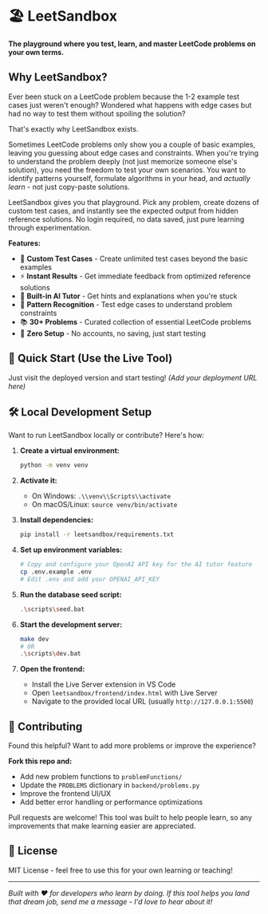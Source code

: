 # 🏖️ LeetSandbox

**The playground where you test, learn, and master LeetCode problems on your own terms.**

## Why LeetSandbox?

Ever been stuck on a LeetCode problem because the 1-2 example test cases just weren't enough? Wondered what happens with edge cases but had no way to test them without spoiling the solution? 

That's exactly why LeetSandbox exists.

Sometimes LeetCode problems only show you a couple of basic examples, leaving you guessing about edge cases and constraints. When you're trying to understand the problem deeply (not just memorize someone else's solution), you need the freedom to test your own scenarios. You want to identify patterns yourself, formulate algorithms in your head, and *actually learn* - not just copy-paste solutions.

LeetSandbox gives you that playground. Pick any problem, create dozens of custom test cases, and instantly see the expected output from hidden reference solutions. No login required, no data saved, just pure learning through experimentation.

**Features:**
- 🧪 **Custom Test Cases** - Create unlimited test cases beyond the basic examples
- ⚡ **Instant Results** - Get immediate feedback from optimized reference solutions  
- 🤖 **Built-in AI Tutor** - Get hints and explanations when you're stuck
- 🎯 **Pattern Recognition** - Test edge cases to understand problem constraints
- 📚 **30+ Problems** - Curated collection of essential LeetCode problems
- 🚀 **Zero Setup** - No accounts, no saving, just start testing

## 🚀 Quick Start (Use the Live Tool)

Just visit the deployed version and start testing! *(Add your deployment URL here)*

## 🛠️ Local Development Setup

Want to run LeetSandbox locally or contribute? Here's how:

1.  **Create a virtual environment:**
    ```sh
    python -m venv venv
    ```

2.  **Activate it:**
    *   On Windows: `.\\venv\\Scripts\\activate`
    *   On macOS/Linux: `source venv/bin/activate`

3.  **Install dependencies:**
    ```sh
    pip install -r leetsandbox/requirements.txt
    ```

4.  **Set up environment variables:**
    ```sh
    # Copy and configure your OpenAI API key for the AI tutor feature
    cp .env.example .env
    # Edit .env and add your OPENAI_API_KEY
    ```

5.  **Run the database seed script:**
    ```sh
    .\scripts\seed.bat
    ```

6.  **Start the development server:**
    ```sh
    make dev
    # OR
    .\scripts\dev.bat
    ```

7.  **Open the frontend:**
    - Install the Live Server extension in VS Code
    - Open `leetsandbox/frontend/index.html` with Live Server
    - Navigate to the provided local URL (usually `http://127.0.0.1:5500`)

## 🤝 Contributing

Found this helpful? Want to add more problems or improve the experience?

**Fork this repo and:**
- Add new problem functions to `problemFunctions/`
- Update the `PROBLEMS` dictionary in `backend/problems.py`  
- Improve the frontend UI/UX
- Add better error handling or performance optimizations

Pull requests are welcome! This tool was built to help people learn, so any improvements that make learning easier are appreciated.

## 📜 License

MIT License - feel free to use this for your own learning or teaching!

---

*Built with ❤️ for developers who learn by doing. If this tool helps you land that dream job, send me a message - I'd love to hear about it!*